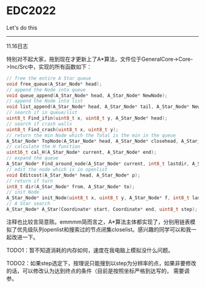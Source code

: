 # EDC2022
Let's do this



------

11.16日志

特别对不起大家，拖到现在才更新上了A*算法，文件位于GeneralCore->Core->Inc/Src中，实现的所有函数如下：

```c
// free the entire A Star queue
void free_queue(A_Star_Node* head);
// append the Node into queue
void queue_append(A_Star_Node* head, A_Star_Node* NewNode);
// append the Node into list
void list_append(A_Star_Node* head, A_Star_Node* tail, A_Star_Node* NewNode);
// search if in queue/list
uint8_t Find_ifin(uint8_t x, uint8_t y, A_Star_Node* head);
// search if crash walls
uint8_t Find_crash(uint8_t x, uint8_t y);
// return the min Node which the Total is the min in the queue
A_Star_Node* TopNode(A_Star_Node* head, A_Star_Node* closehead, A_Star_Node* closetail);
// calculate the H function
uint16_t cal_H(A_Star_Node* current, A_Star_Node* end);
// expand the queue
A_Star_Node* Find_around_node(A_Star_Node* current, int8_t lastdir, A_Star_Node* openhead, A_Star_Node* closehead, A_Star_Node* end, uint8_t step);
// edit the node which is in openlist
void Editcost(A_Star_Node* head, A_Star_Node* p);
// return if turn
int8_t dir(A_Star_Node* from, A_Star_Node* to);
// init Node
A_Star_Node* init_Node(uint8_t x, uint8_t y, A_Star_Node* f, int8_t lastdir, A_Star_Node* end, uint8_t step);
// A Star search
A_Star_Node* A_Star(Coordinate* start, Coordinate* end, uint8_t step);
```

注释也比较言简意赅。emmmm简而言之，A*算法主体都实现了，分别用链表模拟了优先级队列openlist和搜索过的节点闭集closelist。感兴趣的同学可以和我一起改进一下。

TODO1：暂不知道消耗的内存如何，速度在我电脑上模拟没什么问题。

TODO2：如果step选定下，按理说只能搜到以step为分辨率的点，如果非要修改的话，可以修改认为达到终点的条件（目前是按照坐标严格到达写的， 需要调参。
